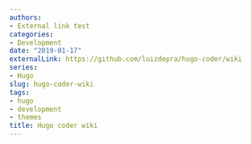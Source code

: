 ```yaml
---
authors:
- External link test
categories:
- Development
date: "2019-01-17"
externalLink: https://github.com/luizdepra/hugo-coder/wiki
series:
- Hugo
slug: hugo-coder-wiki
tags:
- hugo
- development
- themes
title: Hugo coder wiki
---
```

